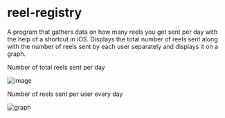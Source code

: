 # reel-registry
A program that gathers data on how many reels you get sent per day with the help of a shortcut in iOS. 
Displays the total number of reels sent along with the number of reels sent by each user separately and displays it on a graph. 

Number of total reels sent per day


![image](https://github.com/nekotletta/reel-registry/assets/99048617/7e3a487b-98ba-4def-944b-d1b78ac3ee26)


Number of reels sent per user every day


![graph](https://github.com/nekotletta/reel-registry/assets/99048617/9a2b0c1a-7a7d-4e68-b07e-e9ded700f7f4)
